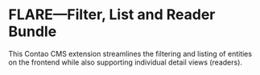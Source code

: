 # FLARE—Filter, List and Reader Bundle

This Contao CMS extension streamlines the filtering and listing of entities on the frontend while also supporting individual detail views (readers).
